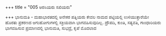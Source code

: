 +++
title = "005 ಅರಸಿಯರು ಸಖಿಯರು"

+++
ಭಾನುಮತಿ - ಮಹಾಭಾರತದಲ್ಲಿ ಅನೇಕರ ಪತ್ನಿಯರು ಕೇವಲ ನಾಮದ ಪಟ್ಟಿಯಲ್ಲಿ ಉಳಿಯುತ್ತಾರೆಯೇ ಹೊರತು ಪ್ರಕರಣದ ಆಗುಹೋಗುಗಳಲ್ಲಿ ಸಕ್ರಿಯವಾಗಿ ಭಾಗವಹಿಸುವುದಿಲ್ಲ. ದ್ರೌಪದಿ, ಕುಂತಿ, ಸತ್ಯವತಿ, ಗಾಂಧಾರಿಯರು ಭಾಗವಹಿಸುವ ಪ್ರಮಾಣದಲ್ಲಿ ಭಾನುಮತಿ, ಸುಭದ್ರೆ, ಕೃಪೆ ಮೊದಲಾದ